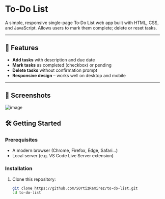 # To‑Do List

A simple, responsive single-page To‑Do List web app built with HTML, CSS, and JavaScript. Allows users to mark them complete; delete or reset tasks.

---

## 🌟 Features

- **Add tasks** with description and due date   
- **Mark tasks** as completed (checkbox) or pending  
- **Delete tasks** without confirmation prompt    
- **Responsive design** – works well on desktop and mobile  

---

## 📸 Screenshots

![image](https://github.com/user-attachments/assets/7714ab09-4a5a-4820-a2a6-2dc628f83df2)


## 🛠️ Getting Started

### Prerequisites

- A modern browser (Chrome, Firefox, Edge, Safari…)  
- Local server (e.g. VS Code Live Server extension)

### Installation

1. Clone this repository:
   ```bash
   git clone https://github.com/SOrtizRamirez/to-do-list.git
   cd to-do-list
